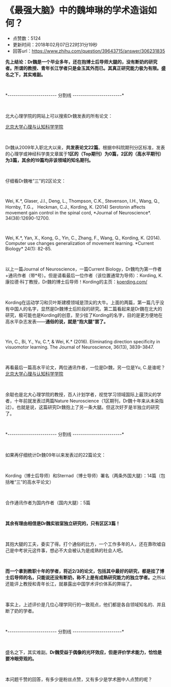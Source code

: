 # 《最强大脑》中的魏坤琳的学术造诣如何？
- 点赞数：5124
- 更新时间：2018年02月07日22时31分19秒
- 回答url：https://www.zhihu.com/question/39643715/answer/306231835
<body>
 <p data-pid="RmKkmopX"><b>先上结论：Dr魏是一个毕业多年，还在抱博士后导师大腿的，没有断奶的研究者。所谓的教授、青年长江学者只是金玉其外而已。其真正研究能力极为有限。盛名之下，其实难副。</b></p>
 <p class="ztext-empty-paragraph"><br></p>
 <p data-pid="iRWTYG-7">*------------------------ 分割线 ------------------------*</p>
 <p class="ztext-empty-paragraph"><br></p>
 <p data-pid="bhiC8j4F">北大心理学院的网站上可以搜索Dr魏发表的所有论文：</p>
 <p data-pid="GVEBltOV"><a href="https://link.zhihu.com/?target=https%3A//www.psy.pku.edu.cn/c/faculty/wei-kun-lin.html" class=" wrap external" target="_blank" rel="nofollow noreferrer">北京大学心理与认知科学学院</a></p>
 <p class="ztext-empty-paragraph"><br></p>
 <p data-pid="u8ED5ym-">Dr魏从2009年入职北大以来，<b>共发表论文22篇</b>。根据中科院期刊分区标准，发表的心理学或神经科学类文章属于<b>1区的（Top期刊）为0篇，2区的（高水平期刊）为3篇，其余的19篇均非该领域的知名期刊。</b></p>
 <p class="ztext-empty-paragraph"><br></p>
 <p data-pid="-OU0w_Dc">仔细看Dr魏唯“三”的2区论文：</p>
 <p class="ztext-empty-paragraph"><br></p>
 <p data-pid="BVSkE1lW">Wei, K.*, Glaser, J.I., Deng, L., Thompson, C.K., Stevenson, I.H., Wang, Q., Hornby, T.G.， Heckman, C.J., Kording, K. (2014) Serotonin affects movement gain control in the spinal cord, *Journal of Neuroscience*. 34(38):12690-12700.</p>
 <p class="ztext-empty-paragraph"><br></p>
 <p data-pid="2fKTGWsX">Wei, K.*, Yan, X., Kong, G., Yin, C., Zhang, F., Wang, Q., Kording, K. (2014). Computer use changes generalization of movement learning. *Current Biology* 24(1): 82-85.</p>
 <p class="ztext-empty-paragraph"><br></p>
 <p data-pid="Tg853h18">以上一篇Journal of Neuroscience，一篇Current Biology，Dr魏均为第一作者+通讯作者（带*号）。但是请看最后一位作者（该位置通常为导师）：Kording, K. 康拉德·科丁教授，Dr魏的博士后导师！Kording的主页：<a href="https://link.zhihu.com/?target=http%3A//koerding.com/" class=" wrap external" target="_blank" rel="nofollow noreferrer">koerding.com/</a></p>
 <p class="ztext-empty-paragraph"><br></p>
 <p data-pid="-tTs7frP">Kording在运动学习和贝叶斯建模领域是顶尖的大牛。上面的两篇，第一篇几乎没有中国人的名字，显然是Dr魏博士后阶段的研究。第二篇看起来是Dr魏在北大的研究，极可能也是Kording的创意，至少挂了Kording的名字，目的是更方便地在高水平杂志发表——<b>通俗的说，就是“抱大腿”罢了。</b></p>
 <p class="ztext-empty-paragraph"><br></p>
 <p data-pid="YxYrE2Tj">Yin, C., Bi, Y., Yu, C.*, &amp; Wei, K.* (2016). Eliminating direction specificity in visuomotor learning. The Journal of Neuroscience, 36(13), 3839-3847.</p>
 <p class="ztext-empty-paragraph"><br></p>
 <p data-pid="bHIhIght">再看最后一篇高水平论文，两位通讯作者，一位是Dr魏，另一位是Yu, C.是谁呢？<a href="https://link.zhihu.com/?target=https%3A//www.psy.pku.edu.cn/c/faculty/yu-cong.html" class=" wrap external" target="_blank" rel="nofollow noreferrer">北京大学心理与认知科学学院</a></p>
 <p class="ztext-empty-paragraph"><br></p>
 <p data-pid="xTrM3adp">余聪也是北大心理学院的教授，百人计划学者，视觉学习领域国际上最顶尖的学者，十年前就发表过两篇Nature Neuroscience（1区期刊，Dr魏十年来从未染指过）。也就是说，这篇研究Dr魏抱上了另一条大腿。但这次好歹是半独立的研究了。</p>
 <p class="ztext-empty-paragraph"><br></p>
 <p data-pid="ANU4KbzM">*------------------------ 分割线 ------------------------*</p>
 <p class="ztext-empty-paragraph"><br></p>
 <p data-pid="nybBuhwh">如果再仔细统计Dr魏09年以来发表过的22篇论文：</p>
 <p class="ztext-empty-paragraph"><br></p>
 <p data-pid="6aZjtanP">Kording（博士后导师）和Sternad（博士导师）署名（两条外国大腿）：14篇（包括唯“三”的高水平论文）</p>
 <p class="ztext-empty-paragraph"><br></p>
 <p data-pid="AFLmU615">合作通讯作者为国内作者（国内大腿）：5篇</p>
 <p class="ztext-empty-paragraph"><br></p>
 <p data-pid="nuTF2Dll"><b>其余有理由相信是Dr魏实验室独立研究的，只有区区3篇！</b></p>
 <p class="ztext-empty-paragraph"><br></p>
 <p data-pid="EUrmRJBh">其抱大腿的工夫，委实了得。打个通俗的比方，一个工作多年的人，还在靠吹嘘自己是中考状元这件事，想必不大会被认为是成熟的社会人吧。</p>
 <p class="ztext-empty-paragraph"><br></p>
 <p data-pid="5HOvynKT"><b>而一个拿到教职十年的学者，将近2/3的论文，包括其中最好的研究，都是挂了博士后导师的名，只能说还没有断奶，称不上是有成熟研究能力的独立学者。</b>之所以还能评上教授和青年长江，就暴露出中国学术评价体系的弊端了。</p>
 <p class="ztext-empty-paragraph"><br></p>
 <p data-pid="8LuA38K2">事实上，上述评价是几位心理学同行的一致观点，他们都是各自领域知名的、并且断了奶的学者。</p>
 <p class="ztext-empty-paragraph"><br></p>
 <p data-pid="Gt9dc2Su">*------------------------ 分割线 ------------------------*</p>
 <p class="ztext-empty-paragraph"><br></p>
 <p data-pid="Eej5_Z-i">盛名之下，其实难副。<b>Dr魏受益于偶像的光环效应，但是评价学术能力，恰恰是要冷眼旁观的。</b></p>
 <p class="ztext-empty-paragraph"><br></p>
 <p data-pid="YZF4XKsi">本问题千赞的回答，有多少是粉丝点赞，又有多少是学术圈中人点赞的呢？</p>
</body>
